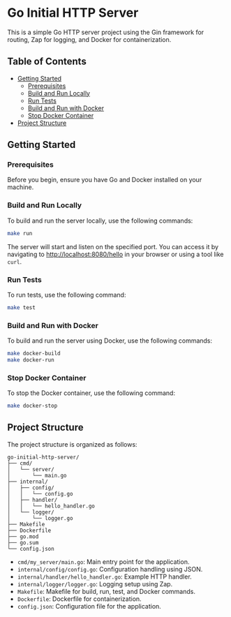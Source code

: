 # Go Initial HTTP Server

This is a simple Go HTTP server project using the Gin framework for routing, Zap for logging, and Docker for containerization.

## Table of Contents

- [Getting Started](#getting-started)
  - [Prerequisites](#prerequisites)
  - [Build and Run Locally](#build-and-run-locally)
  - [Run Tests](#run-tests)
  - [Build and Run with Docker](#build-and-run-with-docker)
  - [Stop Docker Container](#stop-docker-container)
- [Project Structure](#project-structure)

## Getting Started

### Prerequisites

Before you begin, ensure you have Go and Docker installed on your machine.

### Build and Run Locally

To build and run the server locally, use the following commands:

```bash
make run
```

The server will start and listen on the specified port. You can access it by navigating to [http://localhost:8080/hello](http://localhost:8080/hello) in your browser or using a tool like `curl`.

### Run Tests

To run tests, use the following command:

```bash
make test
```

### Build and Run with Docker

To build and run the server using Docker, use the following commands:

```bash
make docker-build
make docker-run
```

### Stop Docker Container

To stop the Docker container, use the following command:

```bash
make docker-stop
```

## Project Structure

The project structure is organized as follows:

```plaintext
go-initial-http-server/
├── cmd/
│   └── server/
│       └── main.go
├── internal/
│   ├── config/
│   │   └── config.go
│   ├── handler/
│   │   └── hello_handler.go
│   └── logger/
│       └── logger.go
├── Makefile
├── Dockerfile
├── go.mod
├── go.sum
└── config.json
```

- `cmd/my_server/main.go`: Main entry point for the application.
- `internal/config/config.go`: Configuration handling using JSON.
- `internal/handler/hello_handler.go`: Example HTTP handler.
- `internal/logger/logger.go`: Logging setup using Zap.
- `Makefile`: Makefile for build, run, test, and Docker commands.
- `Dockerfile`: Dockerfile for containerization.
- `config.json`: Configuration file for the application.
